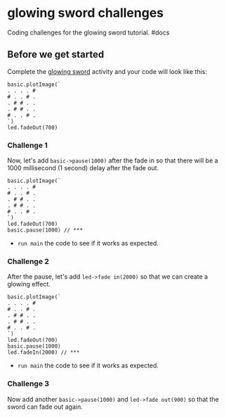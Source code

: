 # glowing sword challenges

Coding challenges for the glowing sword tutorial. #docs

## Before we get started

Complete the [glowing sword](/lessons/glowing-sword/activity) activity and your code will look like this:

```
basic.plotImage(`
. . . . #
# . . # .
. # # . .
. # # . .
# . . # .
`)
led.fadeOut(700)
```

### Challenge 1

Now, let's add `basic->pause(1000)` after the fade in so that there will be a 1000 millisecond (1 second) delay after the fade out.

```
basic.plotImage(`
. . . . #
# . . # .
. # # . .
. # # . .
# . . # .
`)
led.fadeOut(700)
basic.pause(1000) // ***
```

* `run main` the code to see if it works as expected.

### Challenge 2

After the pause, let's add `led->fade in(2000)` so that we can create a glowing effect.

```
basic.plotImage(`
. . . . #
# . . # .
. # # . .
. # # . .
# . . # .
`)
led.fadeOut(700)
basic.pause(1000)
led.fadeIn(2000) // ***
```

* `run main` the code to see if it works as expected.

### Challenge 3

Now add another `basic->pause(1000)` and `led->fade out(900)` so that the sword can fade out again.

